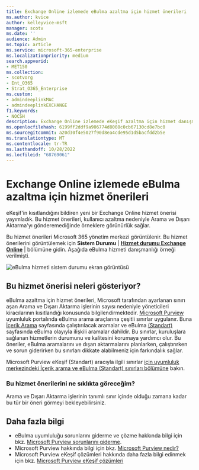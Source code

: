 ```yaml
---
title: Exchange Online izlemede eBulma azaltma için hizmet önerileri
ms.author: kvice
author: kelleyvice-msft
manager: scotv
ms.date: ''
audience: Admin
ms.topic: article
ms.service: microsoft-365-enterprise
ms.localizationpriority: medium
search.appverid:
- MET150
ms.collection:
- scotvorg
- Ent_O365
- Strat_O365_Enterprise
ms.custom:
- admindeeplinkMAC
- admindeeplinkEXCHANGE
f1.keywords:
- NOCSH
description: Exchange Online izlemede eKeşif azaltma için hizmet danışmanları hakkında bilgi edinin.
ms.openlocfilehash: 6199ff2ddf9a906774d8008c0cb67130cd8e7bc0
ms.sourcegitcommit: a20d30f4e5027f90d8ea4cde95d1d5bacfdd2b5e
ms.translationtype: MT
ms.contentlocale: tr-TR
ms.lasthandoff: 10/28/2022
ms.locfileid: "68769061"
---
```

# <a name="service-advisories-for-ediscovery-throttling-in-exchange-online-monitoring"></a>Exchange Online izlemede eBulma azaltma için hizmet önerileri

eKeşif'in kısıtlandığını bildiren yeni bir Exchange Online hizmet önerisi yayımladık. Bu hizmet önerileri, kullanıcı azaltma nedeniyle Arama ve Dışarı Aktarma'yı gönderemediğinde örneklere görünürlük sağlar.

Bu hizmet önerileri Microsoft 365 yönetim merkezi görüntülenir. Bu hizmet önerilerini görüntülemek için **Sistem Durumu**  |  **[Hizmet durumu Exchange Online](https://go.microsoft.com/fwlink/p/?linkid=842900)** |  bölümüne gidin. Aşağıda eBulma hizmeti danışmanlığı örneği verilmişti.

![eBulma hizmeti sistem durumu ekran görüntüsü](../media/ediscovery-service-health.jpg)

## <a name="what-does-this-service-advisory-indicate"></a>Bu hizmet önerisi neleri gösteriyor?

eBulma azaltma için hizmet önerileri, Microsoft tarafından ayarlanan sınırı aşan Arama ve Dışarı Aktarma işlerinin sayısı nedeniyle yöneticileri kiracılarının kısıtlandığı konusunda bilgilendirmektedir. [Microsoft Purview](~/compliance/index.yml) uyumluluk portalında eBulma arama araçlarına çeşitli sınırlar uygulanır. Buna [İçerik Arama](~/compliance/search-for-content.md) sayfasında çalıştırılacak aramalar ve eBulma [(Standart)](~/compliance/get-started-core-ediscovery.md) sayfasında eBulma olayıyla ilişkili aramalar dahildir. Bu sınırlar, kuruluşlara sağlanan hizmetlerin durumunu ve kalitesini korumaya yardımcı olur. Bu öneriler, eBulma aramalarını ve dışarı aktarmalarını planlarken, çalıştırırken ve sorun giderirken bu sınırları dikkate alabilmeniz için farkındalık sağlar.

Microsoft Purview eKeşif (Standart) aracıyla ilgili sınırlar [için uyumluluk merkezindeki İçerik arama ve eBulma (Standart) sınırları bölümüne](~/compliance/limits-for-content-search.md?viewFallbackFrom=o365-worldwide%20for%20service%20limits) bakın.

### <a name="how-often-will-i-see-these-service-advisories"></a>Bu hizmet önerilerini ne sıklıkta göreceğim?

Arama ve Dışarı Aktarma işlerinin tanımlı sınır içinde olduğu zamana kadar bu tür bir öneri görmeyi bekleyebilirsiniz.

## <a name="more-information"></a>Daha fazla bilgi

- eBulma uyumluluğu sorunlarını giderme ve çözme hakkında bilgi için bkz. [Microsoft Purview sorunlarını giderme](/troubleshoot/microsoft-365-compliance-welcome).
- Microsoft Purview hakkında bilgi için bkz. [Microsoft Purview nedir?](/purview/purview)
- Microsoft Purview eKeşif çözümleri hakkında daha fazla bilgi edinmek için bkz. [Microsoft Purview eKeşif çözümleri](~/compliance/ediscovery.md)
